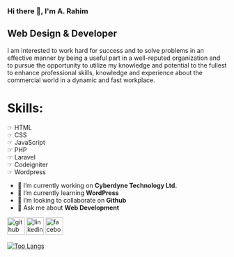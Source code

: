 ### Hi there 👋, I'm A. Rahim
## Web Design & Developer
I am interested to work hard for success and to solve problems in an effective manner by being a useful part in a well-reputed organization and to pursue the opportunity to utilize my knowledge and potential to the fullest to enhance professional skills, knowledge and experience about the commercial world in a dynamic and fast workplace.

# Skills:  
☞ HTML  
☞ CSS </br>
☞ JavaScript  </br>
☞ PHP </br>
☞ Laravel  </br>
☞ Codeigniter </br>
☞ Wordpress </br>

- 🔭 I’m currently working on  <b>Cyberdyne Technology Ltd. </b>
- 🌱 I’m currently learning <b>WordPress  </b>
- 👯 I’m looking to collaborate on <b>Github  </b>
- 💬 Ask me about <b> Web Development  </b>


[<img src='https://cdn.jsdelivr.net/npm/simple-icons@3.0.1/icons/github.svg' alt='github' height='40'>](https://github.com/rahimar)  [<img src='https://cdn.jsdelivr.net/npm/simple-icons@3.0.1/icons/linkedin.svg' alt='linkedin' height='40'>](https://www.linkedin.com/in/rahimarf/)  [<img src='https://cdn.jsdelivr.net/npm/simple-icons@3.0.1/icons/facebook.svg' alt='facebook' height='40'>](https://www.facebook.com/mdabdurrahimfaisal)  

[![Top Langs](https://github-readme-stats.vercel.app/api/top-langs/?username=rahimar)](https://github.com/anuraghazra/github-readme-stats)

